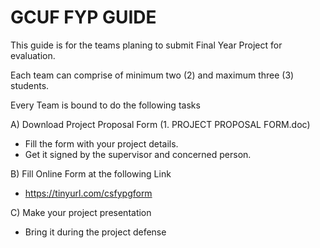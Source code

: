 # GCUF FYP GUIDE

This guide is for the teams planing to submit Final Year Project for evaluation.

Each team can comprise of minimum two (2) and maximum three (3) students.

Every Team is bound to do the following tasks

A) Download Project Proposal Form (1. PROJECT PROPOSAL FORM.doc) 
   - Fill the form with your project details.
   - Get it signed by the supervisor and concerned person.
   
B) Fill Online Form at the following Link 
   - https://tinyurl.com/csfypgform
   
C) Make your project presentation 
   - Bring it during the project defense
